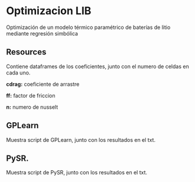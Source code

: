 # Optimizacion LIB
Optimización de un modelo térmico paramétrico de baterías de litio mediante regresión simbólica 

## Resources
Contiene dataframes de los coeficientes, junto con el numero de celdas en cada uno. 

**cdrag:** coeficiente de arrastre

**ff:** factor de friccion

**n:** numero de nusselt

## GPLearn
Muestra script de GPLearn, junto con los resultados en el txt. 

## PySR.
Muestra script de PySR, junto con los resultados en el txt. 

